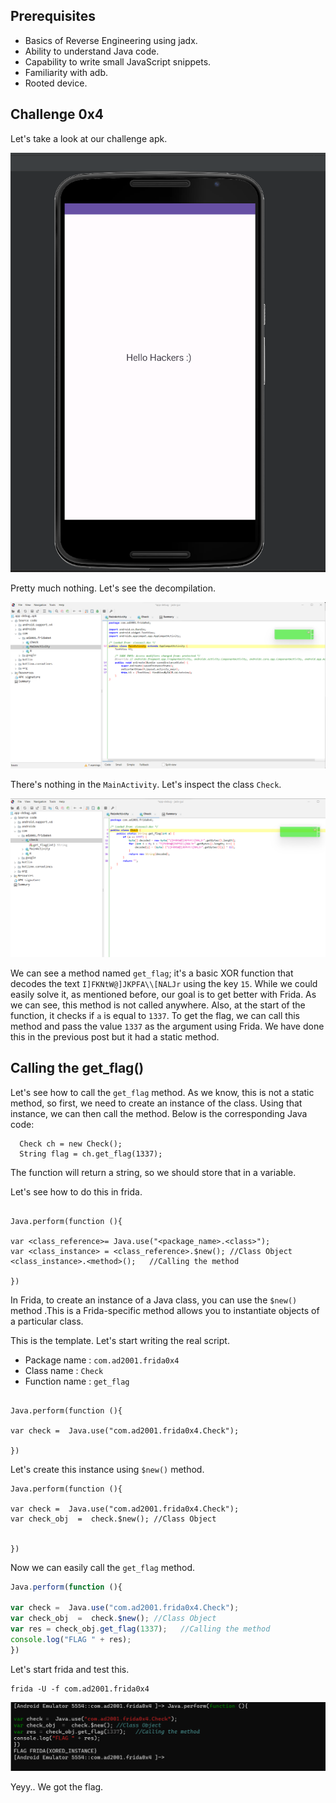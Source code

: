 ## Prerequisites  

- Basics of Reverse Engineering using jadx.
- Ability to understand Java code.
- Capability to write small JavaScript snippets.
- Familiarity with adb.
- Rooted device.

## Challenge 0x4

Let's take a look at our challenge apk.

![](images/1.png)

Pretty much nothing. Let's see the decompilation.

![](images/2.png)

There's nothing in the `MainActivity`. Let's inspect the class `Check`.

![](images/3.png)

We can see a method named `get_flag`; it's a basic XOR function that decodes the text `I]FKNtW@]JKPFA\\[NALJr` using the key `15`. While we could easily solve it, as mentioned before, our goal is to get better with Frida. As we can see, this method is not called anywhere. Also, at the start of the function, it checks if `a` is equal to `1337`. To get the flag, we can call this method and pass the value `1337` as the argument using Frida. We have done this in the previous post but it had a static method.

## Calling the get_flag()

Let's see how to call the `get_flag` method. As we know, this is not a static method, so first, we need to create an instance of the  class. Using that instance, we can then call the method. Below is the  corresponding Java code:

```
  Check ch = new Check();
  String flag = ch.get_flag(1337);
```

The function will return a string, so we  should store that in a variable.

Let's see how to do this in frida.

```

Java.perform(function (){
 
var <class_reference>= Java.use("<package_name>.<class>");
var <class_instance> = <class_reference>.$new(); //Class Object
<class_instance>.<method>();   //Calling the method

})
```

In Frida, to create an instance of a Java class, you can use the `$new()` method .This is a Frida-specific method allows you to instantiate objects of a particular class.

This is the template. Let's start writing the real script.

- Package name : `com.ad2001.frida0x4`
- Class name : `Check `
- Function name :  `get_flag` 

```

Java.perform(function (){
 
var check =  Java.use("com.ad2001.frida0x4.Check");

})
```

Let's create this instance using `$new()` method.

```
Java.perform(function (){
 
var check =  Java.use("com.ad2001.frida0x4.Check");
var check_obj  =  check.$new(); //Class Object


})
```

Now we can easily call the `get_flag` method.

```javascript
Java.perform(function (){
 
var check =  Java.use("com.ad2001.frida0x4.Check");
var check_obj  =  check.$new(); //Class Object
var res = check_obj.get_flag(1337);   //Calling the method
console.log("FLAG " + res);
})
```

Let's start frida and test this.

```
frida -U -f com.ad2001.frida0x4
```

![](images/4.png)

Yeyy.. We got the flag.